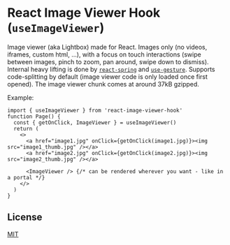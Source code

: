 # React Image Viewer Hook (`useImageViewer`)

Image viewer (aka Lightbox) made for React. Images only (no videos, iframes, custom html, ...), with a focus on touch interactions (swipe between images, pinch to zoom, pan around, swipe down to dismiss). Internal heavy lifting is done by [`react-spring`](https://github.com/pmndrs/react-spring) and [`use-gesture`](https://github.com/pmndrs/use-gesture). Supports code-splitting by default (image viewer code is only loaded once first opened). The image viewer chunk comes at around 37kB gzipped.

Example:

```tsx
import { useImageViewer } from 'react-image-viewer-hook'
function Page() {
  const { getOnClick, ImageViewer } = useImageViewer()
  return (
    <>
      <a href="image1.jpg" onClick={getOnClick(image1.jpg)}><img src="image1_thumb.jpg" /></a>
      <a href="image2.jpg" onClick={getOnClick(image2.jpg)}><img src="image2_thumb.jpg" /></a>

      <ImageViewer /> {/* can be rendered wherever you want - like in a portal */}
    </>
  )
}
```

## License

[MIT](./LICENSE)
